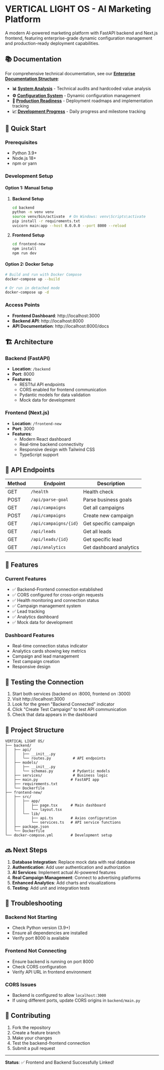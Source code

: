 # VERTICAL LIGHT OS - AI Marketing Platform

A modern AI-powered marketing platform with FastAPI backend and Next.js frontend, featuring enterprise-grade dynamic configuration management and production-ready deployment capabilities.

## 📚 Documentation

For comprehensive technical documentation, see our [**Enterprise Documentation Structure**](./docs/README.md):

- **📊 [System Analysis](./docs/analysis/)** - Technical audits and hardcoded value analysis
- **⚙️ [Configuration System](./docs/configuration/)** - Dynamic configuration management  
- **🚀 [Production Readiness](./docs/production-readiness/)** - Deployment roadmaps and implementation tracking
- **📈 [Development Progress](./docs/development-progress/)** - Daily progress and milestone tracking

## 🚀 Quick Start

### Prerequisites
- Python 3.9+
- Node.js 18+
- npm or yarn

### Development Setup

#### Option 1: Manual Setup

1. **Backend Setup**
   ```bash
   cd backend
   python -m venv venv
   source venv/bin/activate  # On Windows: venv\Scripts\activate
   pip install -r requirements.txt
   uvicorn main:app --host 0.0.0.0 --port 8000 --reload
   ```

2. **Frontend Setup**
   ```bash
   cd frontend-new
   npm install
   npm run dev
   ```

#### Option 2: Docker Setup

```bash
# Build and run with Docker Compose
docker-compose up --build

# Or run in detached mode
docker-compose up -d
```

### Access Points

- **Frontend Dashboard**: http://localhost:3000
- **Backend API**: http://localhost:8000
- **API Documentation**: http://localhost:8000/docs

## 🏗️ Architecture

### Backend (FastAPI)
- **Location**: `/backend`
- **Port**: 8000
- **Features**:
  - RESTful API endpoints
  - CORS enabled for frontend communication
  - Pydantic models for data validation
  - Mock data for development

### Frontend (Next.js)
- **Location**: `/frontend-new`
- **Port**: 3000
- **Features**:
  - Modern React dashboard
  - Real-time backend connectivity
  - Responsive design with Tailwind CSS
  - TypeScript support

## 📡 API Endpoints

| Method | Endpoint | Description |
|--------|----------|-------------|
| GET | `/health` | Health check |
| POST | `/api/parse-goal` | Parse business goals |
| GET | `/api/campaigns` | Get all campaigns |
| POST | `/api/campaigns` | Create new campaign |
| GET | `/api/campaigns/{id}` | Get specific campaign |
| GET | `/api/leads` | Get all leads |
| GET | `/api/leads/{id}` | Get specific lead |
| GET | `/api/analytics` | Get dashboard analytics |

## 🔧 Features

### Current Features
- ✅ Backend-Frontend connection established
- ✅ CORS configured for cross-origin requests
- ✅ Health monitoring and connection status
- ✅ Campaign management system
- ✅ Lead tracking
- ✅ Analytics dashboard
- ✅ Mock data for development

### Dashboard Features
- Real-time connection status indicator
- Analytics cards showing key metrics
- Campaign and lead management
- Test campaign creation
- Responsive design

## 🧪 Testing the Connection

1. Start both services (backend on :8000, frontend on :3000)
2. Visit http://localhost:3000
3. Look for the green "Backend Connected" indicator
4. Click "Create Test Campaign" to test API communication
5. Check that data appears in the dashboard

## 📁 Project Structure

```
VERTICAL LIGHT OS/
├── backend/
│   ├── api/
│   │   ├── __init__.py
│   │   └── routes.py          # API endpoints
│   ├── models/
│   │   ├── __init__.py
│   │   └── schemas.py         # Pydantic models
│   ├── services/              # Business logic
│   ├── main.py               # FastAPI app
│   ├── requirements.txt
│   └── Dockerfile
├── frontend-new/
│   ├── src/
│   │   ├── app/
│   │   │   ├── page.tsx      # Main dashboard
│   │   │   └── layout.tsx
│   │   └── lib/
│   │       ├── api.ts        # Axios configuration
│   │       └── services.ts   # API service functions
│   ├── package.json
│   └── Dockerfile
└── docker-compose.yml        # Development setup
```

## 🔜 Next Steps

1. **Database Integration**: Replace mock data with real database
2. **Authentication**: Add user authentication and authorization
3. **AI Services**: Implement actual AI-powered features
4. **Real Campaign Management**: Connect to advertising platforms
5. **Enhanced Analytics**: Add charts and visualizations
6. **Testing**: Add unit and integration tests

## 🛟 Troubleshooting

### Backend Not Starting
- Check Python version (3.9+)
- Ensure all dependencies are installed
- Verify port 8000 is available

### Frontend Not Connecting
- Ensure backend is running on port 8000
- Check CORS configuration
- Verify API URL in frontend environment

### CORS Issues
- Backend is configured to allow `localhost:3000`
- If using different ports, update CORS origins in `backend/main.py`

## 🤝 Contributing

1. Fork the repository
2. Create a feature branch
3. Make your changes
4. Test the backend-frontend connection
5. Submit a pull request

---

**Status**: ✅ Frontend and Backend Successfully Linked!
